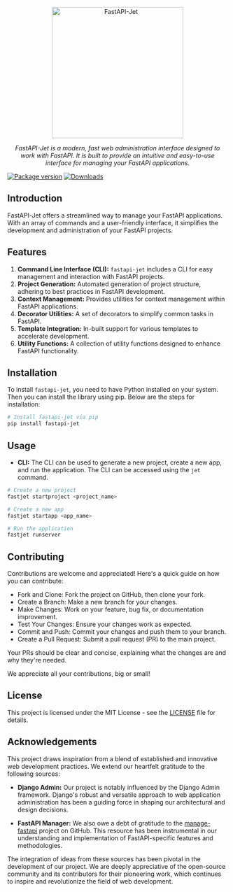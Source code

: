 <p align="center">
  <img src="https://i.ibb.co/z7TNsRL/DALL-E-2023-12-12-15-33-36-A-modern-and-sleek-logo-for-a-web-development-project-named-Fast-API-Jet.png" alt="FastAPI-Jet" width="300" />
</p>
<p align="center">
    <em>FastAPI-Jet is a modern, fast web administration interface designed to work with FastAPI. It is built to provide an intuitive and easy-to-use interface for managing your FastAPI applications.</em>
</p>

[![Package version](https://img.shields.io/pypi/v/fastapi-jet?color=%2334D058&label=pypi%20package)](https://pypi.org/project/fastapi-jet)
[![Downloads](https://img.shields.io/pypi/dm/fastapi-jet)](https://pypi.org/project/fastapi-jet)

## Introduction

FastAPI-Jet offers a streamlined way to manage your FastAPI applications. With an array of commands and a user-friendly interface, it simplifies the development and administration of your FastAPI projects.

## Features

1. **Command Line Interface (CLI):** `fastapi-jet` includes a CLI for easy management and interaction with FastAPI projects.
2. **Project Generation:** Automated generation of project structure, adhering to best practices in FastAPI development.
3. **Context Management:** Provides utilities for context management within FastAPI applications.
4. **Decorator Utilities:** A set of decorators to simplify common tasks in FastAPI.
5. **Template Integration:** In-built support for various templates to accelerate development.
6. **Utility Functions:** A collection of utility functions designed to enhance FastAPI functionality.

## Installation

To install `fastapi-jet`, you need to have Python installed on your system. Then you can install the library using pip. Below are the steps for installation:

```bash
# Install fastapi-jet via pip
pip install fastapi-jet
```

## Usage

- **CLI:** The CLI can be used to generate a new project, create a new app, and run the application. The CLI can be accessed using the `jet` command.

```bash 
# Create a new project
fastjet startproject <project_name>
```
```bash
# Create a new app
fastjet startapp <app_name>
```
```bash
# Run the application
fastjet runserver
```

## Contributing

Contributions are welcome and appreciated! Here's a quick guide on how you can contribute:

- Fork and Clone: Fork the project on GitHub, then clone your fork.
- Create a Branch: Make a new branch for your changes.
- Make Changes: Work on your feature, bug fix, or documentation improvement.
- Test Your Changes: Ensure your changes work as expected.
- Commit and Push: Commit your changes and push them to your branch.
- Create a Pull Request: Submit a pull request (PR) to the main project.

Your PRs should be clear and concise, explaining what the changes are and why they're needed.

We appreciate all your contributions, big or small!
## License

This project is licensed under the MIT License - see the [LICENSE](LICENSE) file for details.

## Acknowledgements

This project draws inspiration from a blend of established and innovative web development practices. We extend our heartfelt gratitude to the following sources:

- **Django Admin:** Our project is notably influenced by the Django Admin framework. Django's robust and versatile approach to web application administration has been a guiding force in shaping our architectural and design decisions.

- **FastAPI Manager:** We also owe a debt of gratitude to the [manage-fastapi](https://github.com/ycd/manage-fastapi) project on GitHub. This resource has been instrumental in our understanding and implementation of FastAPI-specific features and methodologies.

The integration of ideas from these sources has been pivotal in the development of our project. We are deeply appreciative of the open-source community and its contributors for their pioneering work, which continues to inspire and revolutionize the field of web development.
